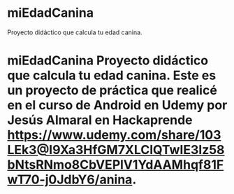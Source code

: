# miEdadCanina
Proyecto didáctico que calcula tu edad canina.
# miEdadCanina Proyecto didáctico que calcula tu edad canina. Este es un proyecto de práctica que realicé en el curso de Android en Udemy por Jesús Almaral en Hackaprende https://www.udemy.com/share/103LEk3@I9Xa3HfGM7XLClQTwIE3Iz58bNtsRNmo8CbVEPlV1YdAAMhqf81FwT70-j0JdbY6/anina.
